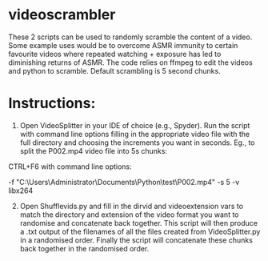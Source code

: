 # videoscrambler

These 2 scripts can be used to randomly scramble the content of a video. Some example uses would be to overcome ASMR immunity to certain favourite videos where repeated watching + exposure has led to diminishing returns of ASMR. The code relies on ffmpeg to edit the videos and python to scramble. Default scrambling is 5 second chunks.

# Instructions:

1) Open VideoSplitter in your IDE of choice (e.g., Spyder). Run the script with command line options filling in the appropriate video file with the full directory and choosing the increments you want in seconds. Eg., to split the P002.mp4 video file into 5s chunks:

CTRL+F6 with command line options:

-f "C:\Users\Administrator\Documents\Python\test\P002.mp4" -s 5 -v libx264 

2) Open Shufflevids.py and fill in the dirvid and videoextension vars to match the directory and extension of the video format you want to randomise and concatenate back together. This script will then produce a .txt output of the filenames of all the files created from VideoSplitter.py in a randomised order. Finally the script will concatenate these chunks back together in the randomised order.
